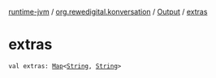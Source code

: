 [runtime-jvm](../../index.md) / [org.rewedigital.konversation](../index.md) / [Output](index.md) / [extras](./extras.md)

# extras

`val extras: `[`Map`](https://kotlinlang.org/api/latest/jvm/stdlib/kotlin.collections/-map/index.html)`<`[`String`](https://kotlinlang.org/api/latest/jvm/stdlib/kotlin/-string/index.html)`, `[`String`](https://kotlinlang.org/api/latest/jvm/stdlib/kotlin/-string/index.html)`>`